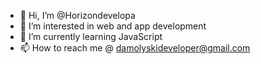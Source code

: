 - 👋 Hi, I’m @Horizondevelopa
- 👀 I’m interested in web and app development 
- 🌱 I’m currently learning JavaScript 
- 📫 How to reach me @ damolyskideveloper@gmail.com

<!---
Horizondevelopa/Horizondevelopa is a ✨ special ✨ repository because its `README.md` (this file) appears on your GitHub profile.
You can click the Preview link to take a look at your changes.
--->
